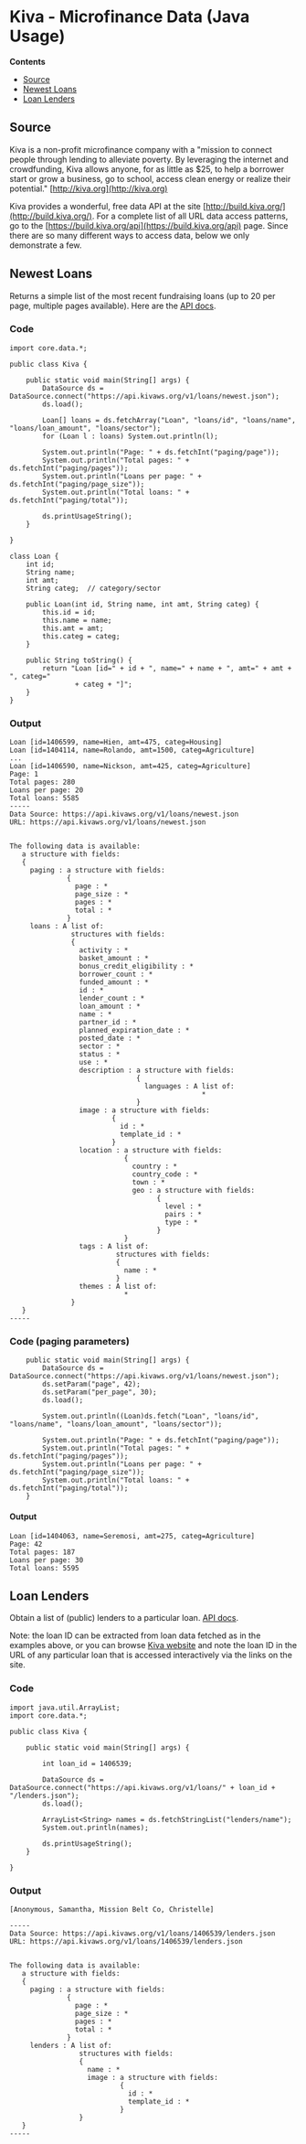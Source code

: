 # Kiva - Microfinance Data (Java Usage)

**Contents**
- [Source](#source)
- [Newest Loans](#newest-loans)
- [Loan Lenders](#loan-lenders)


## Source

Kiva is a non-profit microfinance company with a "mission to connect people through lending to alleviate poverty. By leveraging the internet and crowdfunding, Kiva allows anyone, for as little as $25, to help a borrower start or grow a business, go to school, access clean energy or realize their potential." [http://kiva.org](http://kiva.org)

Kiva provides a wonderful, free data API at the site [http://build.kiva.org/](http://build.kiva.org/). For a complete list of all URL data access patterns, go to the [https://build.kiva.org/api](https://build.kiva.org/api) page. Since there are so many different ways to access data, below we only demonstrate a few.


## Newest Loans

Returns a simple list of the most recent fundraising loans (up to 20 per page, multiple pages available). Here are the [API docs](http://build.kiva.org/api#GET%2A%7Cloans%7Cnewest).

### Code

````
import core.data.*;

public class Kiva {

    public static void main(String[] args) {
        DataSource ds = DataSource.connect("https://api.kivaws.org/v1/loans/newest.json");
        ds.load();
        
        Loan[] loans = ds.fetchArray("Loan", "loans/id", "loans/name", "loans/loan_amount", "loans/sector");
        for (Loan l : loans) System.out.println(l);
        
        System.out.println("Page: " + ds.fetchInt("paging/page"));
        System.out.println("Total pages: " + ds.fetchInt("paging/pages"));
        System.out.println("Loans per page: " + ds.fetchInt("paging/page_size"));
        System.out.println("Total loans: " + ds.fetchInt("paging/total"));
        
        ds.printUsageString();
    }

}

class Loan {
    int id;
    String name;
    int amt;
    String categ;  // category/sector
    
    public Loan(int id, String name, int amt, String categ) {
        this.id = id;
        this.name = name;
        this.amt = amt;
        this.categ = categ;
    }

    public String toString() {
        return "Loan [id=" + id + ", name=" + name + ", amt=" + amt + ", categ="
                + categ + "]";
    }
}
````

### Output

````
Loan [id=1406599, name=Hien, amt=475, categ=Housing]
Loan [id=1404114, name=Rolando, amt=1500, categ=Agriculture]
...
Loan [id=1406590, name=Nickson, amt=425, categ=Agriculture]
Page: 1
Total pages: 280
Loans per page: 20
Total loans: 5585
-----
Data Source: https://api.kivaws.org/v1/loans/newest.json
URL: https://api.kivaws.org/v1/loans/newest.json


The following data is available:
   a structure with fields:
   {
     paging : a structure with fields:
              {
                page : *
                page_size : *
                pages : *
                total : *
              }
     loans : A list of:
               structures with fields:
               {
                 activity : *
                 basket_amount : *
                 bonus_credit_eligibility : *
                 borrower_count : *
                 funded_amount : *
                 id : *
                 lender_count : *
                 loan_amount : *
                 name : *
                 partner_id : *
                 planned_expiration_date : *
                 posted_date : *
                 sector : *
                 status : *
                 use : *
                 description : a structure with fields:
                               {
                                 languages : A list of:
                                               *
                               }
                 image : a structure with fields:
                         {
                           id : *
                           template_id : *
                         }
                 location : a structure with fields:
                            {
                              country : *
                              country_code : *
                              town : *
                              geo : a structure with fields:
                                    {
                                      level : *
                                      pairs : *
                                      type : *
                                    }
                            }
                 tags : A list of:
                          structures with fields:
                          {
                            name : *
                          }
                 themes : A list of:
                            *
               }
   }
-----
````


### Code (paging parameters)

````
    public static void main(String[] args) {
        DataSource ds = DataSource.connect("https://api.kivaws.org/v1/loans/newest.json");
        ds.setParam("page", 42);
        ds.setParam("per_page", 30);
        ds.load();
        
        System.out.println((Loan)ds.fetch("Loan", "loans/id", "loans/name", "loans/loan_amount", "loans/sector"));
        
        System.out.println("Page: " + ds.fetchInt("paging/page"));
        System.out.println("Total pages: " + ds.fetchInt("paging/pages"));
        System.out.println("Loans per page: " + ds.fetchInt("paging/page_size"));
        System.out.println("Total loans: " + ds.fetchInt("paging/total"));        
    }
````


#### Output

````
Loan [id=1404063, name=Seremosi, amt=275, categ=Agriculture]
Page: 42
Total pages: 187
Loans per page: 30
Total loans: 5595
````


## Loan Lenders

Obtain a list of (public) lenders to a particular loan.
[API docs](http://build.kiva.org/api#GET*%7Cloans%7C:id%7Clenders).

Note: the loan ID can be extracted from loan data fetched as in the examples above, or you can browse [Kiva website](http://kiva.org) and note the loan ID in the URL of any particular loan that is accessed interactively via the links on the site.

### Code

````
import java.util.ArrayList;
import core.data.*;

public class Kiva {

    public static void main(String[] args) {
        
        int loan_id = 1406539;
        
        DataSource ds = DataSource.connect("https://api.kivaws.org/v1/loans/" + loan_id + "/lenders.json");
        ds.load();
        
        ArrayList<String> names = ds.fetchStringList("lenders/name");
        System.out.println(names);
        
        ds.printUsageString();
    }

}
````

### Output

````
[Anonymous, Samantha, Mission Belt Co, Christelle]

-----
Data Source: https://api.kivaws.org/v1/loans/1406539/lenders.json
URL: https://api.kivaws.org/v1/loans/1406539/lenders.json


The following data is available:
   a structure with fields:
   {
     paging : a structure with fields:
              {
                page : *
                page_size : *
                pages : *
                total : *
              }
     lenders : A list of:
                 structures with fields:
                 {
                   name : *
                   image : a structure with fields:
                           {
                             id : *
                             template_id : *
                           }
                 }
   }
-----
````
